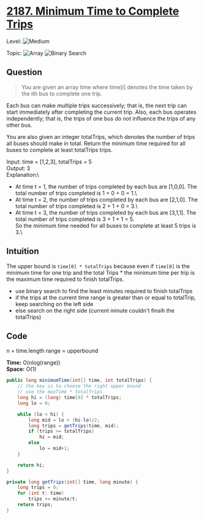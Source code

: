 # [2187. Minimum Time to Complete Trips](https://leetcode.com/problems/minimum-time-to-complete-trips/)

Level: ![Medium](https://img.shields.io/badge/-Medium-ff8000)

Topic: ![Array](https://img.shields.io/badge/-Array-66b3ff) ![Binary Search](https://img.shields.io/badge/-Binary_Search-7733ff)

## Question

> You are given an array time where time[i] denotes the time taken by the ith bus to complete one trip.

Each bus can make multiple trips successively; that is, the next trip can start immediately after completing the current trip. Also, each bus operates independently; that is, the trips of one bus do not influence the trips of any other bus.

You are also given an integer totalTrips, which denotes the number of trips all buses should make in total. Return the minimum time required for all buses to complete at least totalTrips trips.

Input: time = [1,2,3], totalTrips = 5\
Output: 3\
Explanation:\

- At time t = 1, the number of trips completed by each bus are [1,0,0].
  The total number of trips completed is 1 + 0 + 0 = 1.\
- At time t = 2, the number of trips completed by each bus are [2,1,0].
  The total number of trips completed is 2 + 1 + 0 = 3.\
- At time t = 3, the number of trips completed by each bus are [3,1,1].
  The total number of trips completed is 3 + 1 + 1 = 5.\
  So the minimum time needed for all buses to complete at least 5 trips is 3.\

## Intuition

The upper bound is `time[0] * totalTrips` because even if `time[0]` is the minimum time for one trip and the total Trips \* the minimum time per trip is the maximum time required to finish totalTrips.

- use binary search to find the least minutes required to finish totalTrips
- if the trips at the current time range is greater than or equal to totalTrip, keep searching on the left side
- else search on the right side (current minute couldn't finsih the totalTrips)

## Code

n = time.length
range = upperbound

**Time:** O(nlog(range))\
**Space:** O(1)

```java
public long minimumTime(int[] time, int totalTrips) {
    // the key is to choose the right upper bound
    // use the maxTime * totalTrips
    long hi = (long) time[0] * totalTrips;
    long lo = 0;

    while (lo < hi) {
        long mid = lo + (hi-lo)/2;
        long trips = getTrips(time, mid);
        if (trips >= totalTrips)
            hi = mid;
        else
            lo = mid+1;
    }

    return hi;
}

private long getTrips(int[] time, long minute) {
    long trips = 0;
    for (int t: time)
        trips += minute/t;
    return trips;
}
```
